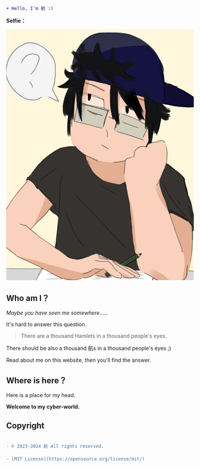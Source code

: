 ```diff

+ Hello, I'm 航 :)

```
**Selfie：**

![](Me.png)

## Who am I？

*Maybe you have seen me somewhere……*

It's hard to answer this question.

> There are a thousand Hamlets in a thousand people's eyes.

There should be also a thousand 航s in a thousand people's eyes ;)

Read about me on this website, then you'll find the answer.

## Where is here？

Here is a place for my head.

**Welcome to my cyber-world.**

## Copyright

```diff

- © 2023-2024 航 All rights reserved.

- [MIT License](https://opensource.org/license/mit/)

```

